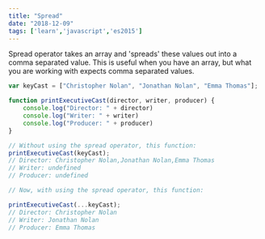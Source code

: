 ```yaml
---
title: "Spread"
date: "2018-12-09"
tags: ['learn','javascript','es2015']
---
```


Spread operator takes an array and 'spreads' these values out into a comma separated value.  This is useful when you have an array, but what you are working with expects comma separated values.

```javascript
var keyCast = ["Christopher Nolan", "Jonathan Nolan", "Emma Thomas"];

function printExecutiveCast(director, writer, producer) {
    console.log("Director: " + director)
    console.log("Writer: " + writer)
    console.log("Producer: " + producer)
}

// Without using the spread operator, this function:
printExecutiveCast(keyCast);
// Director: Christopher Nolan,Jonathan Nolan,Emma Thomas
// Writer: undefined
// Producer: undefined

// Now, with using the spread operator, this function:

printExecutiveCast(...keyCast);
// Director: Christopher Nolan
// Writer: Jonathan Nolan
// Producer: Emma Thomas
```